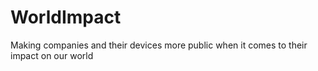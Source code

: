 # WorldImpact
Making companies and their devices more public when it comes to their impact on our world
